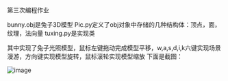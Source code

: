 第三次编程作业

bunny.obj是兔子3D模型
Pic.py定义了obj对象中存储的几种结构体：顶点，面，纹理，法向量
tuxing.py是实现类

其中实现了兔子光照模型，鼠标左键拖动完成模型平移，w,a,s,d,i,k六键实现场景漫游，方向键实现模型旋转，鼠标滚轮实现模型缩放
下面是截图：

![image](https://github.com/yhyao/graphics2018/blob/master/21851090%E5%A7%9A%E5%AE%87%E8%BE%89/Project03/caption.png)
